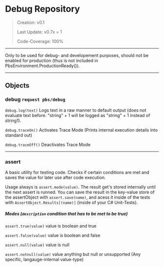 # Debug Repository

> Creation: v0.1
> 
> Last Update: v0.7x = 1
> 
> Code-Coverage: 100%

--------

Only to be used for debug- and developement purposes, should not be enabled for production (thus is not included in PbsEnvironment.ProductionReady()).

--------

## Objects

### debug `request pbs/debug`

 `debug.log(text)` Logs text in a raw manner to default output (does not evaluate text before. "string" + 1 will be logged as "string" + 1 instead of string1).

`debug.traceOn()` Activates Trace Mode (Prints internal execution details into standard out)

`debug.traceOff()` Deactivates Trace Mode

---------

### assert

A basic utility for testing code. Checks if certain conditions are met and saves the value for later use after code execution.

Usage always is `assert.mode(value)`. The result get's stored internally until the next assert is runned. You can save the result in the key-value store of the assertObject with `assert.save(name)`, and acess it inside of the tests with `AssertObject.Results[(name)]` (inside of your C# Unit-Tests).

##### Modes (`description` condition that has to be met to be true)

`assert.true(value)` value is boolean and true

`assert.false(value)` value is boolean and false

`assert.null(value)` value is null

`assert.notnull(value)` value anything but null or unsupported (Any specific, langauge-internal value-type)
